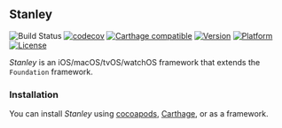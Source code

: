 ## Stanley

![Build Status](https://img.shields.io/azure-devops/build/willbur1984/39e1a2b6-ccd4-418e-bdf5-6d444a46f456/1.svg)
[![codecov](https://codecov.io/gh/Kosoku/Stanley/branch/master/graph/badge.svg)](https://codecov.io/gh/Kosoku/Stanley)
[![Carthage compatible](https://img.shields.io/badge/Carthage-compatible-4BC51D.svg?style=flat)](https://github.com/Carthage/Carthage)
[![Version](http://img.shields.io/cocoapods/v/Stanley.svg)](http://cocoapods.org/?q=Stanley)
[![Platform](http://img.shields.io/cocoapods/p/Stanley.svg)]()
[![License](http://img.shields.io/cocoapods/l/Stanley.svg)](https://github.com/Kosoku/Stanley/blob/master/license.txt)

*Stanley* is an iOS/macOS/tvOS/watchOS framework that extends the `Foundation` framework.

### Installation

You can install *Stanley* using [cocoapods](https://cocoapods.org/), [Carthage](https://github.com/Carthage/Carthage), or as a framework.
